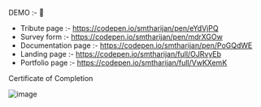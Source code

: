 
DEMO :- 👀

 - Tribute page :- https://codepen.io/smtharijan/pen/eYdVjPQ
 - Survey form :- https://codepen.io/smtharijan/pen/mdrXGOw
 - Documentation page :- https://codepen.io/smtharijan/pen/PoGQdWE
 - Landing page :- https://codepen.io/smtharijan/full/OJRvyEb
 - Portfolio page :- https://codepen.io/smtharijan/full/VwKXemK


Certificate of Completion

![image](https://user-images.githubusercontent.com/65243909/119261624-d895a700-bbf5-11eb-89e7-66dd5e251ccb.png)



